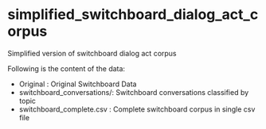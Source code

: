 # simplified_switchboard_dialog_act_corpus

Simplified version of switchboard dialog act corpus 

Following is the content of the data: 
- Original : Original Switchboard Data
- switchboard_conversations/: Switchboard conversations classified by topic
- switchboard_complete.csv : Complete switchboard corpus in single csv file
